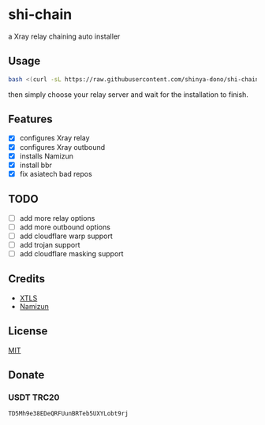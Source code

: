 # shi-chain
a Xray relay chaining auto installer 

## Usage
```bash
bash <(curl -sL https://raw.githubusercontent.com/shinya-dono/shi-chain/master/install.sh)
```

then simply choose your relay server and wait for the installation to finish.


## Features
- [x] configures Xray relay
- [x] configures Xray outbound
- [x] installs Namizun 
- [x] install bbr
- [x] fix asiatech bad repos

## TODO
- [ ] add more relay options
- [ ] add more outbound options
- [ ] add cloudflare warp support
- [ ] add trojan support
- [ ] add cloudflare masking support

## Credits
- [XTLS](https://github.com/XTLS)
- [Namizun](https://github.com/malkemit/namizun)

## License
[MIT](https://choosealicense.com/licenses/mit/)

## Donate
### USDT TRC20
```
TD5Mh9e38EDeQRFUunBRTeb5UXYLobt9rj
```
